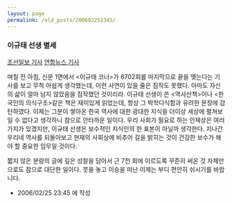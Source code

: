 ```yaml
---
layout: page
permalink: /old_posts/200602252345/
---
```


### 이규태 선생 별세

<a href="http://news.media.daum.net/edition/people/200602/25/chosun/v11826991.html">조선일보 기사</a>
<a href="http://news.media.daum.net/edition/people/200602/25/yonhap/v11827288.html">연합뉴스 기사</a>

며칠 전 아침, 신문 1면에서 <이규태 코너>가 6702회를 마지막으로 끝을 맺는다는 기사를 보고 무척 아쉽게 생각했는데, 이런 사연이 있을 줄은 짐작도 못했다. 아마도 자신의 삶이 얼마 남지 않았음을 짐작했던 것이리라.
이규태 선생이 쓴 <역사산책>이나 <한국인의 의식구조>같은 책은 재미있게 읽었는데, 항상 그 박학다식함과 유려한 문장에 감탄하였다. 이제는 그분이 쌓아온 한국 역사에 대한 광대한 지식을 더이상 세상에 펼쳐보일 수 없다고 생각하니 참으로 안타까운 일이다.
우리 사회가 필요로 하는 인재상은 여러 가지가 있겠지만, 이규태 선생은 보수적인 지식인의 한 표본이 아닐까 생각한다. 지나간 우리네 역사를 되돌아보고 현재의 사회상에 비추어 길을 밝히는 것이 건강한 보수가 해야 할 중요한 임무일 것이다.

짧지 않은 분량의 글에 깊은 성찰을 담아서 근 7천 회에 이르도록 꾸준히 써온 것 자체만으로도 참으로 대단한 일이다.
붓을 놓고 이승을 떠난 이제는 부디 편안히 쉬시기를 바랍니다.




- 2006/02/25 23:45 에 작성